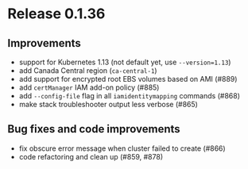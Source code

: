 # Release 0.1.36

## Improvements
- support for Kubernetes 1.13 (not default yet, use `--version=1.13`)
- add Canada Central region (`ca-central-1`)
- add support for encrypted root EBS volumes based on AMI (#889)
- add `certManager` IAM add-on policy (#885)
- add `--config-file` flag in all `iamidentitymapping` commands (#868)
- make stack troubleshooter output less verbose (#865)

## Bug fixes and code improvements
- fix obscure error message when cluster failed to create (#866)
- code refactoring and clean up (#859, #878)
